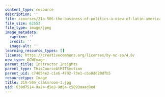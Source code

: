 ```yaml
---
content_type: resource
description: ''
file: /courses/21a-506-the-business-of-politics-a-view-of-latin-america-spring-2014/030d75149a24d5e89d5ac5093aaad8ed_21A-506_classroom-1.jpg
file_size: 62553
file_type: image/jpeg
image_metadata:
  caption: ''
  credit: ''
  image-alt: ''
learning_resource_types: []
license: https://creativecommons.org/licenses/by-nc-sa/4.0/
ocw_type: OCWImage
parent_title: Instructor Insights
parent_type: ThisCourseAtMITSection
parent_uid: c74854e2-c1e6-4792-73e1-cba8d620dfb5
resourcetype: Image
title: 21A-506_classroom-1.jpg
uid: 030d7514-9a24-d5e8-9d5a-c5093aaad8ed
---
```

